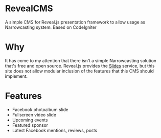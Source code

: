 # RevealCMS
A simple CMS for Reveal.js presentation framework to allow usage as Narrowcasting system. Based on CodeIgniter

# Why
It has come to my attention that there isn't a simple Narrowcasting solution 
that's free and open source. Reveal.js provides the [Slides](https://slides.com/?ref=github) 
service, but this site does not allow modular inclusion of the features that this
CMS should implement.

# Features

* Facebook photoalbum slide
* Fullscreen video slide
* Upcoming events
* Featured sponsor
* Latest Facebook mentions, reviews, posts
